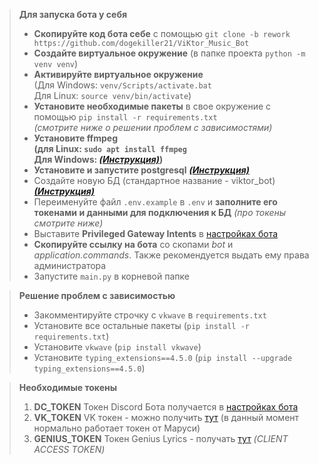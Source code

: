 
> **Для запуска бота у себя**
> * **Скопируйте код бота себе** с помощью `git clone -b rework https://github.com/dogekiller21/ViKtor_Music_Bot`
> * **Создайте виртуальное окружение** (в папке проекта `python -m venv venv`)
> * **Активируйте виртуальное окружение** \
(Для Windows: `venv/Scripts/activate.bat` \
Для Linux: `source venv/bin/activate`)
> * **Установите необходимые пакеты** в свое окружение с помощью `pip install -r requirements.txt` \
*(cмотрите ниже о решении проблем с зависимостями)*
> * **Установите ffmpeg \
(для Linux: `sudo apt install ffmpeg` \
Для Windows: [*(Инструкция)*](https://phoenixnap.com/kb/ffmpeg-windows))**
> * **Установите и запустите postgresql** [_**(Инструкция)**_](https://www.postgresql.org/download/)
> * Создайте новую БД (стандартное название - viktor_bot) [_**(Инструкция)**_](https://postgrespro.ru/docs/postgresql/9.5/manage-ag-createdb)
> * Переименуйте файл `.env.example` в `.env` и **заполните его токенами и данными для подключения к БД** *(про токены смотрите ниже)*
> * Выставите **Privileged Gateway Intents** в [настройках бота](https://discord.com/developers/applications/)
> * **Скопируйте ссылку на бота** со скопами *bot* и *application.commands*. Также рекомендуется выдать ему права администратора
> * Запустите `main.py` в корневой папке


>**Решение проблем с зависимостью**
>* Закомментируйте строчку с `vkwave` в `requirements.txt`
>* Установите все остальные пакеты (`pip install -r requirements.txt`)
>* Установите `vkwave` (`pip install vkwave`)
>* Установите `typing_extensions==4.5.0` (`pip install --upgrade typing_extensions==4.5.0`)

> **Необходимые токены**
> 1. **DC_TOKEN** Токен Discord Бота получается в [настройках бота](https://discord.com/developers/applications/)
> 2. **VK_TOKEN** VK токен - можно получить [тут](https://vkhost.github.io/) (в данный момент нормально работает токен от Маруси)
> 3. **GENIUS_TOKEN** Токен Genius Lyrics - получать [тут](https://genius.com/api-clients) *(CLIENT ACCESS TOKEN)*